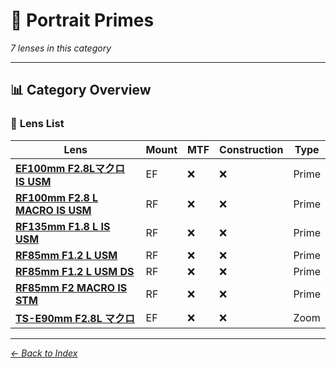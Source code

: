 # 📝 Portrait Primes

*7 lenses in this category*

---

## 📊 **Category Overview**

### 🎯 **Lens List**

| Lens | Mount | MTF | Construction | Type |
|------|-------|-----|--------------|------|
| **[EF100mm F2.8Lマクロ IS USM](../lens_detail/EF100mm_F2.8Lマクロ_IS_USM.md)** | EF | ❌ | ❌ | Prime |
| **[RF100mm F2.8 L MACRO IS USM](../lens_detail/RF100mm_F2.8_L_MACRO_IS_USM.md)** | RF | ❌ | ❌ | Prime |
| **[RF135mm F1.8 L IS USM](../lens_detail/RF135mm_F1.8_L_IS_USM.md)** | RF | ❌ | ❌ | Prime |
| **[RF85mm F1.2 L USM](../lens_detail/RF85mm_F1.2_L_USM.md)** | RF | ❌ | ❌ | Prime |
| **[RF85mm F1.2 L USM DS](../lens_detail/RF85mm_F1.2_L_USM_DS.md)** | RF | ❌ | ❌ | Prime |
| **[RF85mm F2 MACRO IS STM](../lens_detail/RF85mm_F2_MACRO_IS_STM.md)** | RF | ❌ | ❌ | Prime |
| **[TS-E90mm F2.8L マクロ](../lens_detail/TS_E90mm_F2.8L_マクロ.md)** | EF | ❌ | ❌ | Zoom |

---

*[← Back to Index](../../index.md)*
